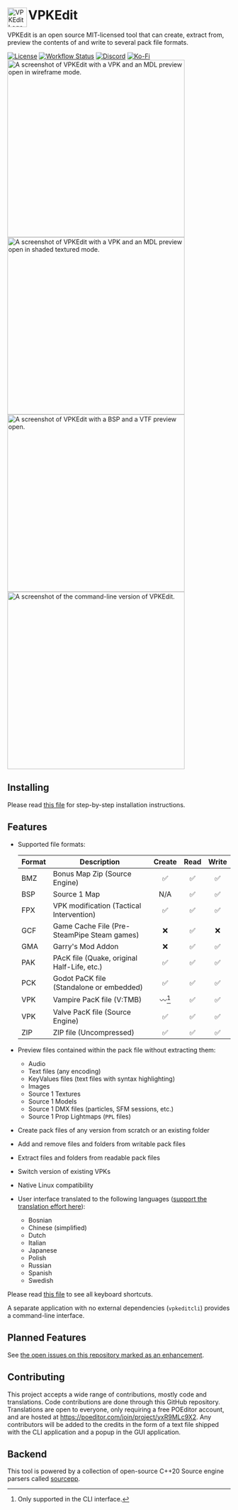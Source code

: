 <div>
  <img align="left" width="44px" src="https://github.com/craftablescience/VPKEdit/blob/main/branding/logo.png?raw=true" alt="VPKEdit Logo" />
  <h1>VPKEdit</h1>
</div>

VPKEdit is an open source MIT-licensed tool that can create, extract from, preview the contents of and write to several pack file formats.

<div>
  <a href="https://github.com/craftablescience/VPKEdit/blob/main/LICENSE" target="_blank" rel="noopener noreferrer"><img src="https://img.shields.io/github/license/craftablescience/VPKEdit?label=license" alt="License" /></a>
  <a href="https://github.com/craftablescience/VPKEdit/actions" target="_blank" rel="noopener noreferrer"><img src="https://img.shields.io/github/actions/workflow/status/craftablescience/VPKEdit/build.yml?branch=main&label=builds" alt="Workflow Status" /></a>
  <a href="https://discord.gg/ASgHFkX" target="_blank" rel="noopener noreferrer"><img src="https://img.shields.io/discord/678074864346857482?label=discord&logo=Discord&logoColor=%23FFFFFF" alt="Discord" /></a>
  <a href="https://ko-fi.com/craftablescience" target="_blank" rel="noopener noreferrer"><img src="https://img.shields.io/badge/donate-006dae?label=ko-fi&logo=ko-fi" alt="Ko-Fi" /></a>
</div>

<div>
  <img width="400px" src="https://github.com/craftablescience/VPKEdit/blob/main/branding/screenshot1.png?raw=true" alt="A screenshot of VPKEdit with a VPK and an MDL preview open in wireframe mode." />
  <img width="400px" src="https://github.com/craftablescience/VPKEdit/blob/main/branding/screenshot2.png?raw=true" alt="A screenshot of VPKEdit with a VPK and an MDL preview open in shaded textured mode." />
</div>
<div>
  <img width="400px" src="https://github.com/craftablescience/VPKEdit/blob/main/branding/screenshot3.png?raw=true" alt="A screenshot of VPKEdit with a BSP and a VTF preview open." />
  <img width="400px" src="https://github.com/craftablescience/VPKEdit/blob/main/branding/screenshot4.png?raw=true" alt="A screenshot of the command-line version of VPKEdit." />
</div>

## Installing

Please read [this file](https://github.com/craftablescience/VPKEdit/blob/main/INSTALL.md) for step-by-step installation instructions.

## Features

- Supported file formats:

  | Format | Description                                 | Create | Read | Write |
  |--------|---------------------------------------------|:------:|:----:|:-----:|
  | BMZ    | Bonus Map Zip (Source Engine)               |   ✅    |  ✅   |   ✅   |
  | BSP    | Source 1 Map                                |  N/A   |  ✅   |   ✅   |
  | FPX    | VPK modification (Tactical Intervention)    |   ✅    |  ✅   |   ✅   |
  | GCF    | Game Cache File (Pre-SteamPipe Steam games) |   ❌    |  ✅   |   ❌   |
  | GMA    | Garry's Mod Addon                           |   ❌    |  ✅   |   ✅   |
  | PAK    | PAcK file (Quake, original Half-Life, etc.) |   ✅    |  ✅   |   ✅   |
  | PCK    | Godot PaCK file (Standalone or embedded)    |   ✅    |  ✅   |   ✅   |
  | VPK    | Vampire PacK file (V:TMB)                   | 〰️[^1] |  ✅   |   ✅   |
  | VPK    | Valve PacK file (Source Engine)             |   ✅    |  ✅   |   ✅   |
  | ZIP    | ZIP file (Uncompressed)                     |   ✅    |  ✅   |   ✅   |

  [^1]: Only supported in the CLI interface.

- Preview files contained within the pack file without extracting them:
  - Audio
  - Text files (any encoding)
  - KeyValues files (text files with syntax highlighting)
  - Images
  - Source 1 Textures
  - Source 1 Models
  - Source 1 DMX files (particles, SFM sessions, etc.)
  - Source 1 Prop Lightmaps (`PPL` files)
- Create pack files of any version from scratch or an existing folder
- Add and remove files and folders from writable pack files
- Extract files and folders from readable pack files
- Switch version of existing VPKs
- Native Linux compatibility
- User interface translated to the following languages ([support the translation effort here](https://poeditor.com/join/project/yxR9MLc9X2)):
  - Bosnian
  - Chinese (simplified)
  - Dutch
  - Italian
  - Japanese
  - Polish
  - Russian
  - Spanish
  - Swedish

Please read [this file](https://github.com/craftablescience/VPKEdit/blob/main/CONTROLS.md) to see all keyboard shortcuts.

A separate application with no external dependencies (`vpkeditcli`) provides a command-line interface.

## Planned Features

See [the open issues on this repository marked as an enhancement](https://github.com/craftablescience/VPKEdit/issues?q=is%3Aissue+is%3Aopen+label%3Aenhancement).

## Contributing

This project accepts a wide range of contributions, mostly code and translations. Code contributions are done through this GitHub repository.
Translations are open to everyone, only requiring a free POEditor account, and are hosted at https://poeditor.com/join/project/yxR9MLc9X2.
Any contributors will be added to the credits in the form of a text file shipped with the CLI application and a popup in the GUI application.

## Backend

This tool is powered by a collection of open-source C++20 Source engine parsers called [sourcepp](https://github.com/craftablescience/sourcepp).

